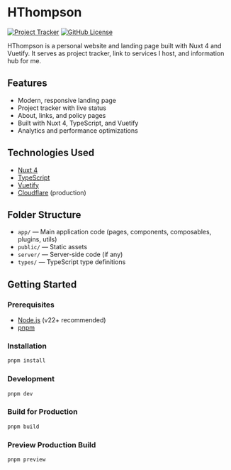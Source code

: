# HThompson

[![Project Tracker](https://img.shields.io/badge/repo%20status-Project%20Tracker-lightgrey)](https://hthompson.dev/project-tracker) [![GitHub License](https://img.shields.io/github/license/StrangeRanger/HThompson)](LICENSE)

HThompson is a personal website and landing page built with Nuxt 4 and Vuetify. It serves as project tracker, link to services I host, and information hub for me.

## Features

- Modern, responsive landing page
- Project tracker with live status
- About, links, and policy pages
- Built with Nuxt 4, TypeScript, and Vuetify
- Analytics and performance optimizations

## Technologies Used

- [Nuxt 4](https://nuxt.com/)
- [TypeScript](https://www.typescriptlang.org/)
- [Vuetify](https://vuetifyjs.com/)
- [Cloudflare](https://www.cloudflare.com/) (production)

## Folder Structure

- `app/` — Main application code (pages, components, composables, plugins, utils)
- `public/` — Static assets
- `server/` — Server-side code (if any)
- `types/` — TypeScript type definitions

## Getting Started

### Prerequisites

- [Node.js](https://nodejs.org/) (v22+ recommended)
- [pnpm](https://pnpm.io/)

### Installation

```bash
pnpm install
```

### Development

```bash
pnpm dev
```

### Build for Production

```bash
pnpm build
```

### Preview Production Build

```bash
pnpm preview
```
